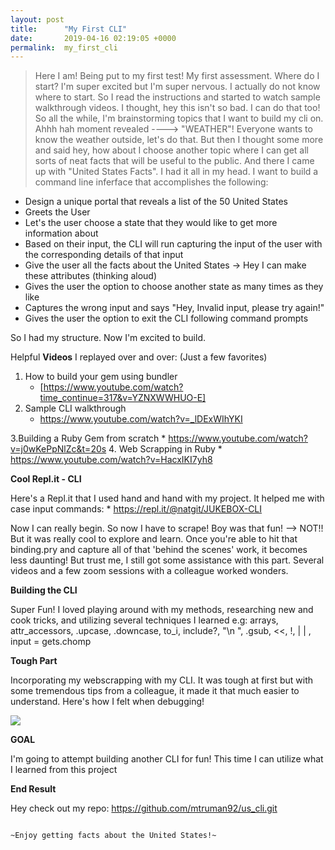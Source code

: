 ```yaml
---
layout: post
title:      "My First CLI"
date:       2019-04-16 02:19:05 +0000
permalink:  my_first_cli
---
```



> Here I am! Being put to my first test! My first assessment. Where do I start? I'm super excited but I'm super nervous. I actually do not know where to start. So I read the instructions and started to watch sample walkthrough videos. I thought, hey this isn't so bad. I can do that too! So all the while, I'm brainstorming topics that I want to build my cli on. Ahhh hah moment revealed ----> "WEATHER"! Everyone wants to know the weather outside, let's do that. But then I thought some more and said hey, how about I choose another topic where I can get all sorts of neat facts that will be useful to the public. And there I came up with "United States Facts". I had it all in my head. I want to build a command line inferface that accomplishes the following:

* Design a unique portal that reveals a list of the 50 United States
* Greets the User
* Let's the user choose a state that they would like to get more information about
* Based on their input, the CLI will run capturing the input of the user with the corresponding details of that input
* Give the user all the facts about the United States -> Hey I can make these attributes (thinking aloud)
* Gives the user the option to choose another state as many times as they like
* Captures the wrong input and says "Hey, Invalid input, please try again!"
* Gives the user the option to exit the CLI following command prompts

So I had my structure. Now I'm excited to build. 

Helpful **Videos** I replayed over and over: (Just a few favorites)

1. How to build your gem using bundler
      * [https://www.youtube.com/watch?time_continue=317&v=YZNXWWHUO-E]
2. Sample CLI walkthrough
      * https://www.youtube.com/watch?v=_lDExWIhYKI

3.Building a Ruby Gem from scratch
     * https://www.youtube.com/watch?v=j0wKePpNlZc&t=20s
4. Web Scrapping in Ruby
    *  https://www.youtube.com/watch?v=HacxIKI7yh8

**Cool Repl.it - CLI**

Here's a Repl.it that I used hand and hand with my project. It helped me with case input commands:
    * https://repl.it/@natgit/JUKEBOX-CLI

Now I can really begin. So now I have to scrape! Boy was that fun! --> NOT!! But it was really cool to explore and learn. Once you're able to hit that binding.pry and capture all of that 'behind the scenes' work, it becomes less daunting!
But trust me, I still got some assistance with this part. Several videos and a few zoom sessions with a colleague worked wonders.

**Building the CLI**

Super Fun! I loved playing around with my methods, researching new and cook tricks, and utilizing several techniques I learned e.g: arrays, attr_accessors, .upcase, .downcase, to_i, include?, "\n ", .gsub, <<,  !,  | | , input = gets.chomp 

**Tough Part** 

Incorporating my webscrapping with my CLI. It was tough at first but with some tremendous tips from a colleague, it made it that much easier to understand. Here's how I felt when debugging! 

![](https://cdn-images-1.medium.com/max/1600/1*_XUhAqj85kVNgy9JLlH9Iw.gif)


**GOAL**

I'm going to attempt building another CLI for fun! This time I can utilize what I learned from this project

**End Result**

Hey check out my repo: https://github.com/mtruman92/us_cli.git

                                                                                            ~Enjoy getting facts about the United States!~

